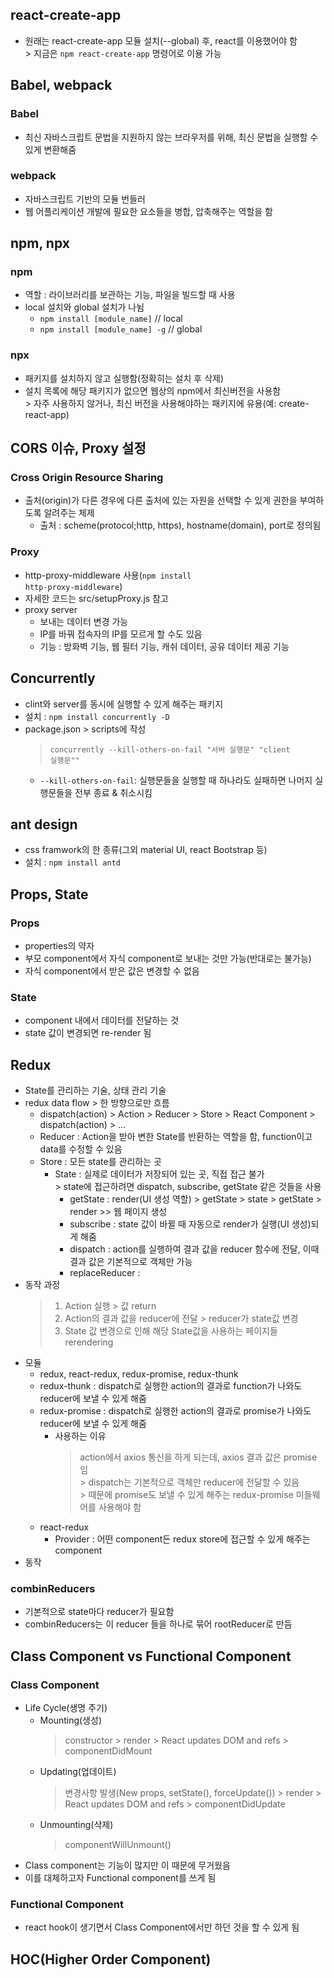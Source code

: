 ## react-create-app
* 원래는 react-create-app 모듈 설치(--global) 후, react를 이용했어야 함
<br>> 지금은 <code>npm react-create-app</code> 명령어로 이용 가능

## Babel, webpack
### Babel 
* 최신 자바스크립트 문법을 지원하지 않는 브라우저를 위해, 최신 문법을 실행할 수 있게 변환해줌

### webpack
* 자바스크립트 기반의 모듈 번들러
* 웹 어플리케이션 개발에 필요한 요소들을 병합, 압축해주는 역할을 함

## npm, npx
### npm
* 역할 : 라이브러리를 보관하는 기능, 파일을 빌드할 때 사용
* local 설치와 global 설치가 나뉨
  * <code>npm install [module_name]</code> // local
  * <code>npm install [module_name] -g</code> // global

### npx
* 패키지를 설치하지 않고 실행함(정확히는 설치 후 삭제)
* 설치 목록에 해당 패키지가 없으면 웹상의 npm에서 최신버전을 사용함
<br>> 자주 사용하지 않거나, 최신 버전을 사용해야하는 패키지에 유용(예: create-react-app)

## CORS 이슈, Proxy 설정
### Cross Origin Resource Sharing
* 출처(origin)가 다른 경우에 다른 출처에 있는 자원을 선택할 수 있게 권한을 부여하도록 알려주는 체제
  * 출처 : scheme(protocol;http, https), hostname(domain), port로 정의됨

### Proxy
* http-proxy-middleware 사용(<code>npm install http-proxy-middleware</code>)
* 자세한 코드는 src/setupProxy.js 참고
* proxy server
  * 보내는 데이터 변경 가능
  * IP를 바꿔 접속자의 IP를 모르게 할 수도 있음
  * 기능 : 방화벽 기능, 웹 필터 기능, 캐쉬 데이터, 공유 데이터 제공 기능

## Concurrently
* clint와 server를 동시에 실행할 수 있게 해주는 패키지
* 설치 : <code>npm install concurrently -D</code>
* package.json > scripts에 작성
  > <code>concurrently --kill-others-on-fail \"서버 실행문\" \"client 실행문\""</code>
  * <code>--kill-others-on-fail</code>: 실행문들을 실행할 때 하나라도 실패하면 나머지 실행문들을 전부 종료 & 취소시킴

## ant design
* css framwork의 한 종류(그외 material UI, react Bootstrap 등)
* 설치 : <code>npm install antd</code>

## Props, State
### Props
* properties의 약자
* 부모 component에서 자식 component로 보내는 것만 가능(반대로는 불가능)
* 자식 component에서 받은 값은 변경할 수 없음

### State
* component 내에서 데이터를 전달하는 것
* state 값이 변경되면 re-render 됨

## Redux
* State를 관리하는 기술, 상태 관리 기술
* redux data flow > 한 방향으로만 흐름
  * dispatch(action) > Action > Reducer > Store > React Component > dispatch(action) > ...
  * Reducer : Action을 받아 변한 State를 반환하는 역할을 함, function이고 data를 수정할 수 있음
  * Store : 모든 state를 관리하는 곳
    * State : 실제로 데이터가 저장되어 있는 곳, 직접 접근 불가
      <br>> state에 접근하려면 dispatch, subscribe, getState 같은 것들을 사용
      * getState : render(UI 생성 역할) > getState > state > getState > render >> 웹 페이지 생성
      * subscribe : state 값이 바뀔 때 자동으로 render가 실행(UI 생성)되게 해줌
      * dispatch : action를 실행하여 결과 값을 reducer 함수에 전달, 이때 결과 값은 기본적으로 객체만 가능
      * replaceReducer :
* 동작 과정
  > 1. Action 실행 > 값 return
  > 2. Action의 결과 값을 reducer에 전달 > reducer가 state값 변경
  > 3. State 값 변경으로 인해 해당 State값을 사용하는 페이지들 rerendering
* 모듈
  * redux, react-redux, redux-promise, redux-thunk
  * redux-thunk : dispatch로 실행한 action의 결과로 function가 나와도 reducer에 보낼 수 있게 해줌
  * redux-promise : dispatch로 실행한 action의 결과로 promise가 나와도 reducer에 보낼 수 있게 해줌
    * 사용하는 이유 
      > action에서 axios 통신을 하게 되는데, axios 결과 값은 promise 임
      > <br>> dispatch는 기본적으로 객체만 reducer에 전달할 수 있음
      > <br>> 때문에 promise도 보낼 수 있게 해주는 redux-promise 미들웨어를 사용해야 함
  * react-redux
    * Provider : 어떤 component든 redux store에 접근할 수 있게 해주는 component
* 동작


### combinReducers
* 기본적으로 state마다 reducer가 필요함
* combinReducers는 이 reducer 들을 하나로 묶어 rootReducer로 만듬

## Class Component vs Functional Component
### Class Component
* Life Cycle(생명 주기)
  * Mounting(생성)
    > constructor 
    > \> render 
    > \> React updates DOM and refs 
    > \> componentDidMount
  * Updating(업데이트)
    > 변경사항 발생(New props, setState(), forceUpdate())
    > \> render
    > \> React updates DOM and refs
    > \> componentDidUpdate
  * Unmounting(삭제)
    > componentWillUnmount()
* Class component는 기능이 많지만 이 때문에 무거웠음
* 이를 대체하고자 Functional component를 쓰게 됨

### Functional Component
* react hook이 생기면서 Class Component에서만 하던 것을 할 수 있게 됨

## HOC(Higher Order Component)